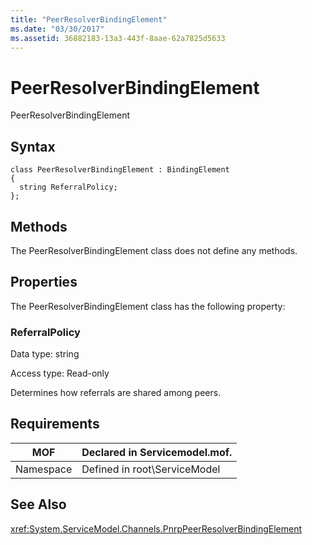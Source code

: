 ```yaml
---
title: "PeerResolverBindingElement"
ms.date: "03/30/2017"
ms.assetid: 36882183-13a3-443f-8aae-62a7825d5633
---
```

# PeerResolverBindingElement
PeerResolverBindingElement  

## Syntax  

```  
class PeerResolverBindingElement : BindingElement  
{  
  string ReferralPolicy;  
};  
```  

## Methods  
 The PeerResolverBindingElement class does not define any methods.  

## Properties  
 The PeerResolverBindingElement class has the following property:  

### ReferralPolicy  
 Data type: string  

 Access type: Read-only  

 Determines how referrals are shared among peers.  

## Requirements  


|MOF|Declared in Servicemodel.mof.|  
|---------|-----------------------------------|  
|Namespace|Defined in root\ServiceModel|  

## See Also  
 <xref:System.ServiceModel.Channels.PnrpPeerResolverBindingElement>

